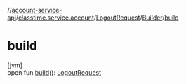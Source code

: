 //[account-service-api](../../../../index.md)/[classtime.service.account](../../index.md)/[LogoutRequest](../index.md)/[Builder](index.md)/[build](build.md)

# build

[jvm]\
open fun [build](build.md)(): [LogoutRequest](../index.md)
